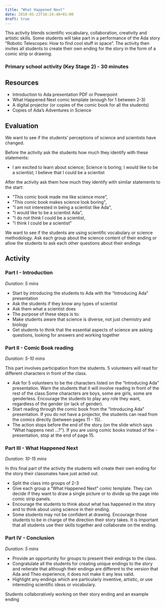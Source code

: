 ```yaml
---
title: "What Happened Next"
date: 2018-05-23T16:24:48+01:00
draft: true
---
```



This activity blends scientific vocabulary, collaboration, creativity and artistic skills. Some students will take part in a performance of the Ada story “Robotic Telescopes: How to find cool stuff in space”. The activity then invites all students to create their own ending for the story in the form of a comic strip or drawing.

<!--more-->

### Primary school activity (Key Stage 2) - 30 minutes

## Resources

- Introduction to Ada presentation PDF or Powerpoint
- What Happened Next comic template (enough for 1 between 2-3)
- A digital projector (or copies of the comic book for all the students)
- Copies of Ada’s Adventures in Science

## Evaluation

We want to see if the students’ perceptions of science and scientists have changed.

Before the activity ask the students how much they identify with these statements:

  - I am excited to learn about science; Science is boring; I would like to be a scientist; I believe that I could be a scientist

After the activity ask them how much they identify with similar statements to the start:

- "This comic book made me like science more",
- "This comic book makes science look boring",
- "I am not interested in being a scientist like Ada",
- "I would like to be a scientist Ada",
- "I do not think I could be a scientist,
- "I think I could be a scientist"

We want to see if the students are using scientific vocabulary or science methodology. Ask each group about the science content of their ending or allow the students to ask each other questions about their endings

## Activity

### Part I - Introduction
*Duration: 5 mins*

- Start by introducing the students to Ada with the “Introducing Ada” presentation
- Ask the students if they know any types of scientist
- Ask them what a scientist does
- The purpose of these steps is to:
- Make students aware that science is diverse, not just chemistry and biology
- Get students to think that the essential aspects of science are asking questions, looking for answers and working together

### Part II - Comic Book reading
*Duration: 5-10 mins*

This part involves participation from the students. 5 volunteers will read for different characters in front of the class.

- Ask for 5 volunteers to be the characters listed on the “Introducing Ada” presentation. Warn the students that it will involve reading in front of the rest of the class.Some characters are boys, some are girls, some are genderless. Encourage the students to play any role they want, regardless of the gender (or lack of gender).
- Start reading through the comic book from the “Introducing Ada” presentation. If you do not have a projector, the students can read from the comics directly (between pages 11 - 15).
- The action stops before the end of the story (on the slide which says “What happens next …?”). If you are using comic books instead of the - presentation, stop at the end of page 15.

### Part III - What Happened Next
*Duration: 10-15 mins*

In this final part of the activity the students will create their own ending for the story their classmates have just acted out.

- Split the class into groups of 2-3
- Give each group a “What Happened Next” comic template. They can decide if they want to draw a single picture or to divide up the page into comic strip panels.
- Encourage the students to think about what has happened in the story and to think about using science in their ending.
- Some students may not be confident at drawing. Encourage those students to be in charge of the direction their story takes. It is important that all students use their skills together and collaborate on the ending.

### Part IV - Conclusion
*Duration: 5 mins*

- Provide an opportunity for groups to present their endings to the class.
- Congratulate all the students for creating unique endings to the story and reiterate that although their endings are different to the version that Ada and Theo experience, it does not make it any less valid.
- Highlight any endings which are particularly inventive, artistic, or use interesting scientific ideas or vocabulary.



















Students collaboratively working on their story ending and an example ending
